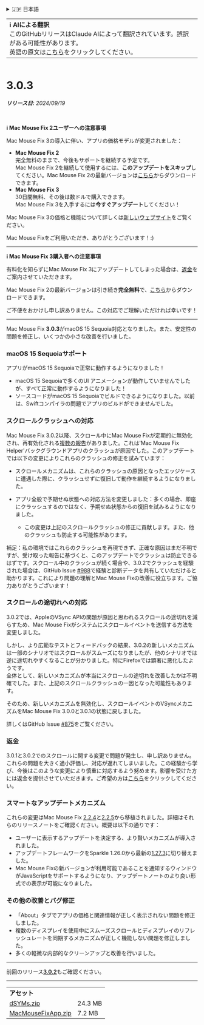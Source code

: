 <details>
<summary>🇯🇵 日本語</summary>

[🇬🇧 English (GitHub)](https://github.com/noah-nuebling/mac-mouse-fix/releases/tag/3.0.3)\
[🇦🇩 Català](https://redirect.macmousefix.com/?target=mmf-release&tag=3.0.3&locale=ca)\
[🇩🇪 Deutsch](https://redirect.macmousefix.com/?target=mmf-release&tag=3.0.3&locale=de)\
[🇪🇸 Español](https://redirect.macmousefix.com/?target=mmf-release&tag=3.0.3&locale=es)\
[🇫🇷 Français](https://redirect.macmousefix.com/?target=mmf-release&tag=3.0.3&locale=fr)\
[🇮🇩 Indonesia](https://redirect.macmousefix.com/?target=mmf-release&tag=3.0.3&locale=id)\
[🇮🇹 Italiano](https://redirect.macmousefix.com/?target=mmf-release&tag=3.0.3&locale=it)\
[🇭🇺 Magyar](https://redirect.macmousefix.com/?target=mmf-release&tag=3.0.3&locale=hu)\
[🇳🇱 Nederlands](https://redirect.macmousefix.com/?target=mmf-release&tag=3.0.3&locale=nl)\
[🇵🇱 Polski](https://redirect.macmousefix.com/?target=mmf-release&tag=3.0.3&locale=pl)\
[🇧🇷 Português (Brasil)](https://redirect.macmousefix.com/?target=mmf-release&tag=3.0.3&locale=pt-BR)\
[🇵🇹 Português (Portugal)](https://redirect.macmousefix.com/?target=mmf-release&tag=3.0.3&locale=pt-PT)\
[🇷🇴 Română](https://redirect.macmousefix.com/?target=mmf-release&tag=3.0.3&locale=ro)\
[🇸🇪 Svenska](https://redirect.macmousefix.com/?target=mmf-release&tag=3.0.3&locale=sv)\
[🇻🇳 Tiếng Việt](https://redirect.macmousefix.com/?target=mmf-release&tag=3.0.3&locale=vi)\
[🇹🇷 Türkçe](https://redirect.macmousefix.com/?target=mmf-release&tag=3.0.3&locale=tr)\
[🇨🇿 Čeština](https://redirect.macmousefix.com/?target=mmf-release&tag=3.0.3&locale=cs)\
[🇬🇷 Ελληνικά](https://redirect.macmousefix.com/?target=mmf-release&tag=3.0.3&locale=el)\
[🇷🇺 Русский](https://redirect.macmousefix.com/?target=mmf-release&tag=3.0.3&locale=ru)\
[🇺🇦 Українська](https://redirect.macmousefix.com/?target=mmf-release&tag=3.0.3&locale=uk)\
[🇮🇱 עברית](https://redirect.macmousefix.com/?target=mmf-release&tag=3.0.3&locale=he)\
[🇸🇦 العربية](https://redirect.macmousefix.com/?target=mmf-release&tag=3.0.3&locale=ar)\
[🇮🇳 हिन्दी](https://redirect.macmousefix.com/?target=mmf-release&tag=3.0.3&locale=hi)\
[🇹🇭 ไทย](https://redirect.macmousefix.com/?target=mmf-release&tag=3.0.3&locale=th)\
[🇨🇳 中文 (简体)](https://redirect.macmousefix.com/?target=mmf-release&tag=3.0.3&locale=zh-Hans)\
[🇨🇳 中文 (繁體)](https://redirect.macmousefix.com/?target=mmf-release&tag=3.0.3&locale=zh-Hant)\
[🇭🇰 中文（香港)](https://redirect.macmousefix.com/?target=mmf-release&tag=3.0.3&locale=zh-HK)\
**🇯🇵 日本語**\
[🇰🇷 한국어](https://redirect.macmousefix.com/?target=mmf-release&tag=3.0.3&locale=ko)\
[Help translate Mac Mouse Fix to different languages!](https://github.com/noah-nuebling/mac-mouse-fix/discussions/731)
</details>
<table align=><td>
<b>ℹ️ AIによる翻訳</b><br>
このGitHubリリースはClaude AIによって翻訳されています。誤訳がある可能性があります。<br>
英語の原文は<a href="https://github.com/noah-nuebling/mac-mouse-fix/releases/tag/3.0.3">こちら</a>をクリックしてください。
</td></table>

<table></table>

# 3.0.3
***リリース日:** 2024/09/19*

<br>

**ℹ️ Mac Mouse Fix 2ユーザーへの注意事項**

Mac Mouse Fix 3の導入に伴い、アプリの価格モデルが変更されました：

- **Mac Mouse Fix 2**\
完全無料のままで、今後もサポートを継続する予定です。\
Mac Mouse Fix 2を継続して使用するには、**このアップデートをスキップ**してください。Mac Mouse Fix 2の最新バージョンは[こちら](https://redirect.macmousefix.com/?target=mmf2-latest&locale=ja)からダウンロードできます。
- **Mac Mouse Fix 3**\
30日間無料、その後は数ドルで購入できます。\
Mac Mouse Fix 3を入手するには**今すぐアップデート**してください！

Mac Mouse Fix 3の価格と機能について詳しくは[新しいウェブサイト](https://macmousefix.com/)をご覧ください。

Mac Mouse Fixをご利用いただき、ありがとうございます！:)

---

**ℹ️ Mac Mouse Fix 3購入者への注意事項**

有料化を知らずにMac Mouse Fix 3にアップデートしてしまった場合は、[返金](https://redirect.macmousefix.com/?target=mmf-apply-for-refund&locale=ja)をご案内させていただきます。

Mac Mouse Fix 2の最新バージョンは引き続き**完全無料**で、[こちら](https://redirect.macmousefix.com/?target=mmf2-latest&locale=ja)からダウンロードできます。

ご不便をおかけし申し訳ありません。この対応でご理解いただければ幸いです！

---

Mac Mouse Fix **3.0.3**がmacOS 15 Sequoia対応となりました。また、安定性の問題を修正し、いくつかの小さな改善を行いました。

### macOS 15 Sequoiaサポート

アプリがmacOS 15 Sequoiaで正常に動作するようになりました！

- macOS 15 Sequoiaで多くのUI アニメーションが動作していませんでしたが、すべて正常に動作するようになりました！
- ソースコードがmacOS 15 Sequoiaでビルドできるようになりました。以前は、Swiftコンパイラの問題でアプリのビルドができませんでした。

### スクロールクラッシュへの対応

Mac Mouse Fix 3.0.2以降、スクロール中にMac Mouse Fixが定期的に無効化され、再有効化される[複数の報告](https://github.com/noah-nuebling/mac-mouse-fix/issues/988)がありました。これは'Mac Mouse Fix Helper'バックグラウンドアプリのクラッシュが原因でした。このアップデートでは以下の変更によりこれらのクラッシュの修正を試みています：

- スクロールメカニズムは、これらのクラッシュの原因となったエッジケースに遭遇した際に、クラッシュせずに復旧して動作を継続するようになりました。
- アプリ全般で予期せぬ状態への対応方法を変更しました：多くの場合、即座にクラッシュするのではなく、予期せぬ状態からの復旧を試みるようになりました。
    
    - この変更は上記のスクロールクラッシュの修正に貢献します。また、他のクラッシュも防止する可能性があります。

補足：私の環境ではこれらのクラッシュを再現できず、正確な原因はまだ不明ですが、受け取った報告に基づくと、このアップデートでクラッシュは防止できるはずです。スクロール中のクラッシュが続く場合や、3.0.2でクラッシュを経験された場合は、GitHub Issue [#988](https://github.com/noah-nuebling/mac-mouse-fix/issues/988)で経験と診断データを共有していただけると助かります。これにより問題の理解とMac Mouse Fixの改善に役立ちます。ご協力ありがとうございます！

### スクロールの途切れへの対応

3.0.2では、AppleのVSync APIの問題が原因と思われるスクロールの途切れを減らすため、Mac Mouse Fixがシステムにスクロールイベントを送信する方法を変更しました。

しかし、より広範なテストとフィードバックの結果、3.0.2の新しいメカニズムは一部のシナリオではスクロールがスムーズになりましたが、他のシナリオでは逆に途切れやすくなることが分かりました。特にFirefoxでは顕著に悪化したようです。\
全体として、新しいメカニズムが本当にスクロールの途切れを改善したかは不明確でした。また、上記のスクロールクラッシュの一因となった可能性もあります。

そのため、新しいメカニズムを無効化し、スクロールイベントのVSyncメカニズムをMac Mouse Fix 3.0.0と3.0.1の状態に戻しました。

詳しくはGitHub Issue [#875](https://github.com/noah-nuebling/mac-mouse-fix/issues/875)をご覧ください。

### 返金

3.0.1と3.0.2でのスクロールに関する変更で問題が発生し、申し訳ありません。これらの問題を大きく過小評価し、対応が遅れてしまいました。この経験から学び、今後はこのような変更により慎重に対応するよう努めます。影響を受けた方には返金を提供させていただきます。ご希望の方は[こちら](https://redirect.macmousefix.com/?target=mmf-apply-for-refund&locale=ja)をクリックしてください。

### スマートなアップデートメカニズム

これらの変更はMac Mouse Fix [2.2.4](https://redirect.macmousefix.com/?target=mmf-release&tag=2.2.4&locale=ja)と[2.2.5](https://redirect.macmousefix.com/?target=mmf-release&tag=2.2.5&locale=ja)から移植されました。詳細はそれらのリリースノートをご確認ください。概要は以下の通りです：

- ユーザーに表示するアップデートを決定する、より賢いメカニズムが導入されました。
- アップデートフレームワークをSparkle 1.26.0から最新の[1.27.3](https://github.com/sparkle-project/Sparkle/releases/tag/1.27.3)に切り替えました。
- Mac Mouse Fixの新バージョンが利用可能であることを通知するウィンドウがJavaScriptをサポートするようになり、アップデートノートのより良い形式での表示が可能になりました。

### その他の改善とバグ修正

- 「About」タブでアプリの価格と関連情報が正しく表示されない問題を修正しました。
- 複数のディスプレイを使用中にスムーズスクロールとディスプレイのリフレッシュレートを同期するメカニズムが正しく機能しない問題を修正しました。
- 多くの軽微な内部的なクリーンアップと改善を行いました。

---

前回のリリース[**3.0.2**](https://redirect.macmousefix.com/?target=mmf-release&tag=3.0.2&locale=ja)もご確認ください。

---

<table align="start">
<tr>
    <td colspan=2>
        <b>アセット</b>
    </td>
</tr>
<tr>
    <td><a href="https://github.com/noah-nuebling/mac-mouse-fix/releases/download/3.0.3/dSYMs.zip">dSYMs.zip</a></td>
    <td>24.3 MB</td>
</tr>
<tr>
    <td><a href="https://github.com/noah-nuebling/mac-mouse-fix/releases/download/3.0.3/MacMouseFixApp.zip">MacMouseFixApp.zip</a></td>
    <td>7.2 MB</td>
</tr>
</table>